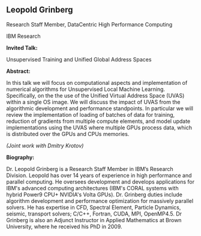 ## Leopold Grinberg

Research Staff Member, DataCentric High Performance Computing

IBM Research

**Invited Talk:**

Unsupervised Training and Unified Global Address Spaces

**Abstract:**

In this talk we will focus on computational aspects and implementation of numerical algorithms for Unsupervised Local Machine Learning. Specifically, on the the use of the Unified Virtual Address Space (UVAS) within a single OS image. We will discuss the impact of UVAS from the algorithmic development and performance standpoints. In particular we will review the implementation of loading of batches of data for training, reduction of gradients from multiple compute elements, and model update implementations using the UVAS where multiple GPUs process data, which is distributed over the GPUs and CPUs memories.

*(Joint work with Dmitry Krotov)*

**Biography:**

Dr. Leopold Grinberg is a Research Staff Member in IBM’s Research Division. 
Leopold has over 14 years of experience in high performance and parallel computing. He oversees development and develops applications for IBM's advanced computing architectures (IBM's CORAL systems with hybrid Power9 CPU+ NVIDIA's Volta GPUs). Dr. Grinberg duties include algorithm development and performance optimization for massively parallel solvers. He has expertise in CFD, Spectral Element, Particle Dynamics, seismic, transport solvers; C/C++, Fortran, CUDA, MPI, OpenMP4.5.  Dr Grinberg is also an Adjunct Instructor in Applied Mathematics at Brown University, where he received his PhD in 2009.
